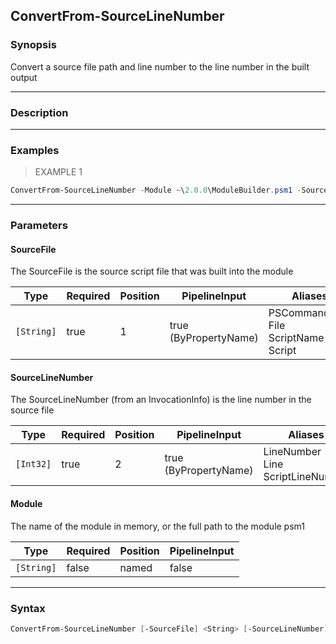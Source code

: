 ConvertFrom-SourceLineNumber
----------------------------

### Synopsis
Convert a source file path and line number to the line number in the built output

---

### Description

---

### Examples
> EXAMPLE 1

```PowerShell
ConvertFrom-SourceLineNumber -Module ~\2.0.0\ModuleBuilder.psm1 -SourceFile ~\Source\Public\Build-Module.ps1 -Line 27
```

---

### Parameters
#### **SourceFile**
The SourceFile is the source script file that was built into the module

|Type      |Required|Position|PipelineInput        |Aliases                                         |
|----------|--------|--------|---------------------|------------------------------------------------|
|`[String]`|true    |1       |true (ByPropertyName)|PSCommandPath<br/>File<br/>ScriptName<br/>Script|

#### **SourceLineNumber**
The SourceLineNumber (from an InvocationInfo) is the line number in the source file

|Type     |Required|Position|PipelineInput        |Aliases                                 |
|---------|--------|--------|---------------------|----------------------------------------|
|`[Int32]`|true    |2       |true (ByPropertyName)|LineNumber<br/>Line<br/>ScriptLineNumber|

#### **Module**
The name of the module in memory, or the full path to the module psm1

|Type      |Required|Position|PipelineInput|
|----------|--------|--------|-------------|
|`[String]`|false   |named   |false        |

---

### Syntax
```PowerShell
ConvertFrom-SourceLineNumber [-SourceFile] <String> [-SourceLineNumber] <Int32> [-Module <String>] [<CommonParameters>]
```
